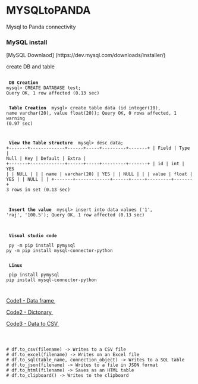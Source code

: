 # MYSQLtoPANDA
Mysql to Panda connectivity 

<h3> MySQL install </h3>
  [MySQL Downlaod] (https://dev.mysql.com/downloads/installer/)
  <p> create DB and table </p>
  
<div class="snippet-clipboard-content position-relative" data-snippet-clipboard-copy-content="MYSQL Managment"><pre><code>
<b> DB Creation </b>
mysql> CREATE DATABASE test;
Query OK, 1 row affected (0.13 sec)

<b> Table Creation </b>
mysql> create table data (id integer(10), name varchar(20), value float(20));
Query OK, 0 rows affected, 1 warning (0.97 sec)

<b> View the Table structure </b>
mysql> desc data;
+-------+-------------+------+-----+---------+-------+
| Field | Type        | Null | Key | Default | Extra |
+-------+-------------+------+-----+---------+-------+
| id    | int         | YES  |     | NULL    |       |
| name  | varchar(20) | YES  |     | NULL    |       |
| value | float       | YES  |     | NULL    |       |
+-------+-------------+------+-----+---------+-------+
3 rows in set (0.13 sec)

<b> Insert the value </b>
mysql> insert into data values ('1', 'raj', '100.5');
Query OK, 1 row affected (0.13 sec)
</code></pre></div>

<div class="snippet-clipboard-content position-relative" data-snippet-clipboard-copy-content="Package configuration"><pre><code>
<b> Visual studio code </b>
<p> py -m pip install pymysql
py -m pip install mysql-connector-python </p>
<b> Linux </b>
<p> pip install pymysql
pip install mysql-connector-python </p>
</code></pre></div>


<p><a href="https://github.com/rajkumarrt/MYSQLtoPANDA/blob/main/mysql_dataframe.py"> Code1 - Data frame </a>&nbsp;</p>
  
<p><a href="https://github.com/rajkumarrt/MYSQLtoPANDA/blob/main/mysql_dict.py"> Code2 - Dictonary </a>&nbsp;</p>
  
<p><a href="https://github.com/rajkumarrt/MYSQLtoPANDA/blob/main/MYSQL_CSV.py"> Code3 - Data to CSV </a>&nbsp;</p>

<div class="snippet-clipboard-content position-relative" data-snippet-clipboard-copy-content=" Note: Exporting Data "><pre><code>
<p>
# df.to_csv(filename) -> Writes to a CSV file
# df.to_excel(filename) -> Writes on an Excel file
# df.to_sql(table_name, connection_object) -> Writes to a SQL table
# df.to_json(filename) -> Writes to a file in JSON format
# df.to_html(filename) -> Saves as an HTML table
# df.to_clipboard() -> Writes to the clipboard
  </p> </code></pre></div>

  
